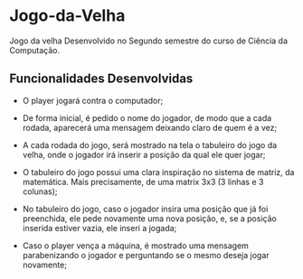 # Jogo-da-Velha
Jogo da velha Desenvolvido no Segundo semestre do curso de Ciência da Computação.

## Funcionalidades Desenvolvidas
* O player jogará contra o computador;

* De forma inicial, é pedido o nome do jogador, de modo que a cada rodada, aparecerá uma mensagem deixando claro de quem é a vez;

* A cada rodada do jogo, será mostrado na tela o tabuleiro do jogo da velha, onde o jogador irá inserir a posição da qual ele quer jogar;

* O tabuleiro do jogo possui uma clara inspiração no sistema de matriz, da matemática. Mais precisamente, de uma matrix 3x3 (3 linhas e 3 colunas);

* No tabuleiro do jogo, caso o jogador insira uma posição que já foi preenchida, ele pede novamente uma nova posição, e, se a posição inserida estiver vazia, ele inseri a jogada;

* Caso o player vença a máquina, é mostrado uma mensagem parabenizando o jogador e perguntando se o mesmo deseja jogar novamente;
